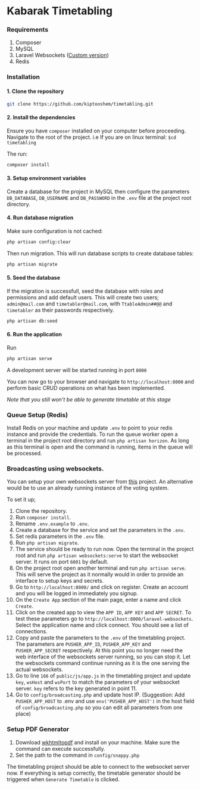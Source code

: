 # Kabarak Timetabling

### Requirements
1. Composer
2. MySQL
3. Laravel Websockets ([Custom version](https://github.com/kiptooshem/kevs-websocket.git))
4. Redis
### Installation
#### 1. Clone the repository
```bash
git clone https://github.com/kiptooshem/timetabling.git
```
#### 2. Install the dependencies
Ensure you have `composer` installed on your computer before proceeding.
Navigate to the root of the project. i.e If you are on linux terminal: `$cd timetabling`

The run:
```bash
composer install
```

#### 3. Setup environment variables
Create a database for the project in MySQL then configure the parameters `DB_DATABASE`, `DB_USERNAME` and `DB_PASSWORD` in the `.env` file at the project root directory.

#### 4. Run database migration
Make sure configuration is not cached:
```bash
php artisan config:clear
```

Then run migration. This will run database scripts to create database tables:
```bash
php artisan migrate
```
#### 5. Seed the database
If the migration is successfull, seed the database with roles and permissions and add default users. This will create two users; `admin@mail.com` and `timetabler@mail.com`, with `TtableAdmin##@@` and `timetabler` as their passwords respectively.
```bash
php artisan db:seed
```

#### 6. Run the application
Run
```bash
php artisan serve
```

A development server will be started running in port `8000`

You can now go to your browser and navigate to `http://localhost:8000` and perform basic CRUD operations on what has been implemented.

*Note that you still won't be able to generate timetable at this stage*

### Queue Setup (Redis)
Install Redis on your machine and update `.env` to point to your redis instance and provide the credentials.
To run the queue worker open a terminal in the project root directory and run `php artisan horizon`. As long as this terminal is open and the command is running, items in the queue will be processed.

### Broadcasting using websockets.
You can setup your own websockets server from [this](https://github.com/kiptooshem/kevs-websocket.git) project. An alternative would be to use an already running instance of the voting system.

To set it up;
1. Clone the repository.
2. Run `composer install`.
3. Rename `.env.example` to `.env`.
4. Create a database for the service and set the parameters in the `.env`.
5. Set redis parameters in the `.env` file.
6. Run `php artisan migrate`.
7. The service should be ready to run now. Open the terminal in the project root and run `php artisan websockets:serve` to start the websocket server. It runs on port `6001` by default.
8. On the project root open another terminal and run `php artisan serve`. This will serve the project as it normally would in order to provide an interface to setup keys and secrets.
9. Go to `http://localhost:8000/` and click on register. Create an account and you will be logged in immediately you signup. 
10. On the `Create App` section of the main page, enter a name and click `Create`.
11. Click on the created app to view the `APP ID`, `APP KEY` and `APP SECRET`. To test these parameters go to `http://localhost:8000/laravel-websockets`. Select the application name and click connect. You should see a list of connections. 
12. Copy and paste the parameters to the `.env` of the timetabling project. The parameters are `PUSHER_APP_ID`, `PUSHER_APP_KEY` and `PUSHER_APP_SECRET` respectively. At this point you no longer need the web interface of the websockets server running, so you can stop it. Let the websockets command continue running as it is the one serving the actual websockets.
13. Go to line `166` of `public/js/app.js` in the timetabling project and update `key`, `wsHost` and `wsPort` to match the parameters of your websocket server. `key` refers to the key generated in point 11.
14. Go to `config/broadcasting.php` and update host IP. (Suggestion: Add `PUSHER_APP_HOST` to .env and use `env('PUSHER_APP_HOST')` in the host field of `config/broadcasting.php` so you can edit all parameters from one place)

### Setup PDF Generator
1. Download [wkhtmltopdf](https://wkhtmltopdf.org/) and install on your machine. Make sure the command can execute successfully.
2. Set the path to the command in `config/snappy.php`


The timetabling project should be able to connect to the websocket server now. If everything is setup correctly, the timetable generator should be triggered when `Generate Timetable` is clicked.

